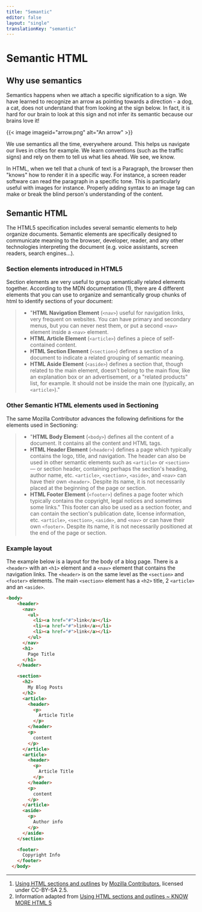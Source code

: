 ```yaml
---
title: "Semantic"
editor: false
layout: "single"
translationKey: "semantic"
---
```


# Semantic HTML

## Why use semantics
Semantics happens when we attach a specific signification to a sign. We have learned to recognize an arrow as pointing towards a direction - a dog, a cat, does not understand that from looking at the sign below. In fact, it is hard for our brain to look at this sign and not infer its semantic because our brains love it!

{{< image imageid="arrow.png" alt="An arrow" >}}

We use semantics all the time, everywhere around. This helps us navigate our lives in cities for example. We learn conventions (such as the traffic signs) and rely on them to tell us what lies ahead. We see, we know.

In HTML, when we tell that a chunk of text is a Paragraph, the browser then "knows" how to render it in a specific way. For instance, a screen reader software can read the paragraph in a specific tone. This is particularly useful with images for instance. Properly adding syntax to an image tag can make or break the blind person's understanding of the content.

## Semantic HTML

The HTML5 specification includes several semantic elements to help organize documents. Semantic elements are specifically designed to communicate meaning to the browser, developer, reader, and any other technologies interpreting the document (e.g. voice assistants, screen readers, search engines...).

### Section elements introduced in HTML5

Section elements are very useful to group semantically related elements together. According to the MDN documentation (1), there are 4 different elements that you can use to organize and semantically group chunks of html to identify sections of your document:

> - "**HTML Navigation Element** (`<nav>`) useful for navigation links, very frequent on websites. You can have primary and secondary menus, but you can never nest them, or put a second `<nav>` element inside a `<nav>` element.
> - **HTML Article Element** (`<article>`) defines a piece of self-contained content.
> - **HTML Section Element** (`<section>`) defines a section of a document to indicate a related grouping of semantic meaning.
> - **HTML Aside Element** (`<aside>`) defines a section that, though related to the main element, doesn't belong to the main flow, like an explanation box or an advertisement, or a "related products" list, for example. It should not be inside the main one (typically, an `<article>`)."

### Other Semantic HTML elements used in Sectioning

The same Mozilla Contributor advances the following definitions for the elements used in Sectioning:

> - "**HTML Body Element** (`<body>`) defines all the content of a document. It contains all the content and HTML tags.
> - **HTML Header Element** (`<header>`) defines a page which typically contains the logo, title, and navigation. The header can also be used in other semantic elements such as `<article>` or `<section>` — or section header, containing perhaps the section's heading, author name, etc. `<article>`, `<section>`, `<aside>`, and `<nav>` can have their own `<header>`. Despite its name, it is not necessarily placed at the beginning of the page or section.
> - **HTML Footer Element** (`<footer>`) defines a page footer which typically contains the copyright, legal notices and sometimes some links." This footer can also be used as a section footer, and can contain the section's publication date, license information, etc. `<article>`, `<section>`, `<aside>`, and `<nav>` or can have their own `<footer>`. Despite its name, it is not necessarily positioned at the end of the page or section.

### Example layout

The example below is a layout for the body of a blog page. There is a `<header>` with an `<h1>` element and a `<nav>` element that contains the navigation links. The `<header>` is on the same level as the `<section>` and `<footer>` elements. The main `<section>` element has a `<h2>` title, 2 `<article>` and an `<aside>`.

```html
<body>
    <header>
      <nav>
        <ul>
          <li><a href="#">link</a></li>
          <li><a href="#">link</a></li>
          <li><a href="#">link</a></li>
        </ul>
      </nav>
      <h1>
        Page Title
      </h1>
    </header>

    <section>
      <h2>
        My Blog Posts
      </h2>
      <article>
        <header>
          <p>
            Article Title
          </p>
        </header>
        <p>
          content
        </p>
      </article>
      <article>
        <header>
          <p>
            Article Title
          </p>
        </header>
        <p>
          content
        </p>
      </article>
      <aside>
        <p>
          Author info
        </p>
      </aside>
    </section>

    <footer>
      Copyright Info
    </footer>
  </body>
```

---
1. [Using HTML sections and outlines](https://developer.mozilla.org/en-US/docs/Web/Guide/HTML/Using_HTML_sections_and_outlines#section_elements_in_html5) by [Mozilla Contributors](https://developer.mozilla.org/en-US/docs/Web/Guide/HTML/Using_HTML_sections_and_outlines/contributors.txt), licensed under CC-BY-SA 2.5.
2.   Information adapted from [Using HTML sections and outlines ~ KNOW MORE HTML 5](https://learnabouthtml5.blogspot.com/2016/12/using-html-sections-and-outlines.html)
